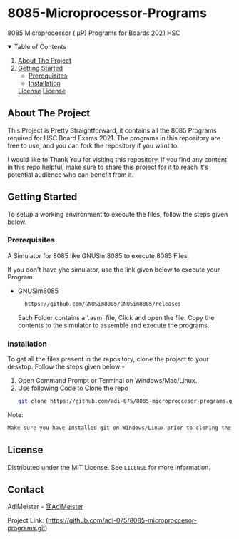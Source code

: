 # 8085-Microprocessor-Programs
8085 Microprocessor ( μP) Programs for Boards 2021 HSC
<!-- TABLE OF CONTENTS -->
<details open="open">
  <summary>Table of Contents</summary>
  <ol>
    <li>
      <a href="#about-the-project">About The Project</a>
    </li>
    <li>
      <a href="#getting-started">Getting Started</a>
      <ul>
        <li><a href="#prerequisites">Prerequisites</a></li>
        <li><a href="#installation">Installation</a></li>
      </ul>
      <a href="#License">License</a>
      <a href="#Contact">License</a>
    </li>
  </ol>
</details>



<!-- ABOUT THE PROJECT -->
## About The Project
This Project is Pretty Straightforward, it contains all the 8085 Programs required for HSC Board Exams 2021. The programs in this repository are free to use, and you can fork the repository if you want to.

I would like to Thank You for visiting this repository, if you find any content in this repo helpful, make sure to share this project for it to reach it's potential audience who can benefit from it. 

<!-- GETTING STARTED -->
## Getting Started

To setup a working environment to execute the files, follow the steps given below.

### Prerequisites

A Simulator for 8085 like GNUSim8085 to execute 8085 Files. 

If you don't have yhe simulator, use the link given below to execute your Program.

* GNUSim8085
  ```sh
    https://github.com/GNUSim8085/GNUSim8085/releases
  ```
  Each Folder contains a '.asm' file, Click and open the file. Copy the contents to the simulator to assemble and execute the programs.
### Installation

To get all the files present in the repository, clone the project to your desktop.
Follow the steps given below:-
1. Open Command Prompt or Terminal on Windows/Mac/Linux.
2. Use following Code to Clone the repo
   ```sh
   git clone https://github.com/adi-075/8085-microproccesor-programs.git
   ```

Note:
  ```sh
  Make sure you have Installed git on Windows/Linux prior to cloning the repo. Mac comes with Git built-in.
  ```

<!-- LICENSE -->
## License

Distributed under the MIT License. See `LICENSE` for more information.



<!-- CONTACT -->
## Contact

AdiMeister - [@AdiMeister](https://twitter.com/MeisterAdi) 

Project Link: (https://github.com/adi-075/8085-microproccesor-programs.git)




